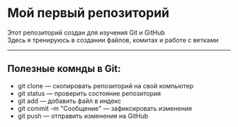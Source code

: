 # Мой первый репозиторий


Этот репозиторий создан для изучения Git и GitHub <br>
Здесь я тренируюсь в создании файлов, комитах и работе с ветками  


--------------------------------

## Полезные комнды в Git:


- git clone <url> — скопировать репозиторий на свой компьютер  
- git status — проверить состояние репозитория  
- git add <file> — добавить файл в индекс  
- git commit -m "Сообщение" — зафиксировать изменения  
- git push — отправить изменения на GitHub  